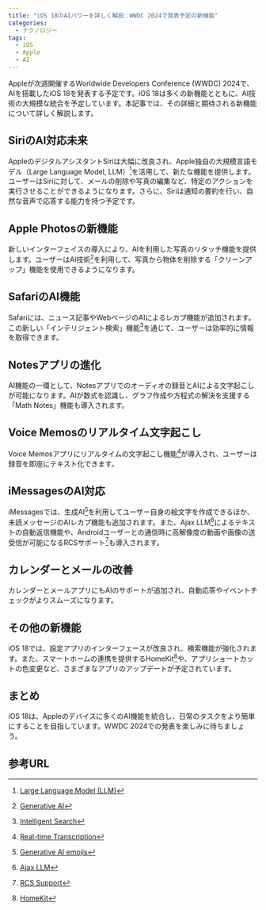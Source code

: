 ```yaml
---
title: "iOS 18のAIパワーを詳しく解説：WWDC 2024で発表予定の新機能"
categories:
  - テクノロジー
tags:
  - iOS
  - Apple
  - AI
---
```

Appleが次週開催するWorldwide Developers Conference (WWDC) 2024で、AIを搭載したiOS 18を発表する予定です。iOS 18は多くの新機能とともに、AI技術の大規模な統合を予定しています。本記事では、その詳細と期待される新機能について詳しく解説します。

## SiriのAI対応未来
AppleのデジタルアシスタントSiriは大幅に改良され、Apple独自の大規模言語モデル（Large Language Model, LLM）[^1]を活用して、新たな機能を提供します。ユーザーはSiriに対して、メールの削除や写真の編集など、特定のアクションを実行させることができるようになります。さらに、Siriは通知の要約を行い、自然な音声で応答する能力を持つ予定です。

## Apple Photosの新機能
新しいインターフェイスの導入により、AIを利用した写真のリタッチ機能を提供します。ユーザーはAI技術[^2]を利用して、写真から物体を削除する「クリーンアップ」機能を使用できるようになります。

## SafariのAI機能
Safariには、ニュース記事やWebページのAIによるレカプ機能が追加されます。この新しい「インテリジェント検索」機能[^3]を通じて、ユーザーは効率的に情報を取得できます。

## Notesアプリの進化
AI機能の一環として、Notesアプリでのオーディオの録音とAIによる文字起こしが可能になります。AIが数式を認識し、グラフ作成や方程式の解決を支援する「Math Notes」機能も導入されます。

## Voice Memosのリアルタイム文字起こし
Voice Memosアプリにリアルタイムの文字起こし機能[^4]が導入され、ユーザーは録音を即座にテキスト化できます。

## iMessagesのAI対応
iMessagesでは、生成AI[^5]を利用してユーザー自身の絵文字を作成できるほか、未読メッセージのAIレカプ機能も追加されます。また、Ajax LLM[^6]によるテキストの自動返信機能や、Androidユーザーとの通信時に高解像度の動画や画像の送受信が可能になるRCSサポート[^7]も導入されます。

## カレンダーとメールの改善
カレンダーとメールアプリにもAIのサポートが追加され、自動応答やイベントチェックがよりスムーズになります。

## その他の新機能
iOS 18では、設定アプリのインターフェースが改良され、検索機能が強化されます。また、スマートホームの連携を提供するHomeKit[^8]や、アプリショートカットの色変更など、さまざまなアプリのアップデートが予定されています。

## まとめ
iOS 18は、Appleのデバイスに多くのAI機能を統合し、日常のタスクをより簡単にすることを目指しています。WWDC 2024での発表を楽しみに待ちましょう。

## 参考URL
[^1]:[Large Language Model (LLM)](https://atmarkit.itmedia.co.jp/ait/articles/2303/13/news013.html)
[^2]:[Generative AI](https://www.nttdata.com/jp/ja/services/generative-ai/#:~:text=%E7%94%9F%E6%88%90AI%EF%BC%88Generative%20AI%EF%BC%89%E3%81%A8%E3%81%AF,-%E7%94%9F%E6%88%90AI%E3%81%AF&text=%E4%BA%BA%E9%96%93%E3%81%A8%E5%90%8C%E3%81%98%E3%82%88%E3%81%86%E3%81%AA,%E3%82%92%E3%81%99%E3%82%8B%E3%81%93%E3%81%A8%E3%82%82%E3%81%82%E3%82%8A%E3%81%BE%E3%81%99%E3%80%82)
[^3]:[Intelligent Search](https://www.ibm.com/jp-ja/topics/intelligent-search)
[^4]:[Real-time Transcription](https://jp.vcube.com/sdk/blog/the-rise-of-real-time-transcription#:~:text=%E3%83%AA%E3%82%A2%E3%83%AB%E3%82%BF%E3%82%A4%E3%83%A0%E6%96%87%E5%AD%97%E8%B5%B7%E3%81%93%E3%81%97%E3%81%AF%E3%80%81%E5%BE%93%E6%9D%A5,%E8%A1%8C%E3%81%86%E3%81%93%E3%81%A8%E3%81%8C%E3%81%A7%E3%81%8D%E3%81%BE%E3%81%99%E3%80%82)
[^5]:[Generative AI emojis](https://emojis.sh/)
[^6]:[Ajax LLM](https://jbpress.ismedia.jp/articles/-/76226)
[^7]:[RCS Support](https://k-tai.watch.impress.co.jp/docs/column/fujioka/1550830.html)
[^8]:[HomeKit](https://www.apple.com/jp/home-app/)
